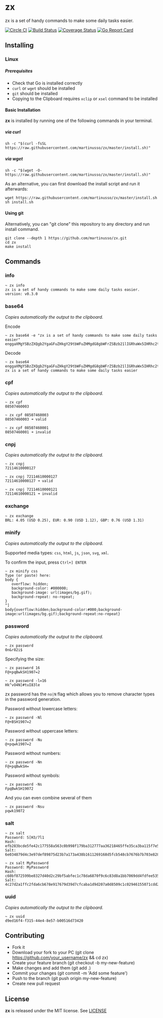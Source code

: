 # zx

zx is a set of handy commands to make some daily tasks easier.

[![Circle CI](https://circleci.com/gh/martinusso/zx/tree/master.svg?style=shield&circle-token=:circle-token)](https://circleci.com/gh/martinusso/zx/tree/master)
[![Build Status](https://travis-ci.org/martinusso/zx.svg?branch=master)](https://travis-ci.org/martinusso/zx)
[![Coverage Status](https://coveralls.io/repos/github/martinusso/zx/badge.svg?branch=master)](https://coveralls.io/github/martinusso/zx?branch=master)
[![Go Report Card](https://goreportcard.com/badge/github.com/martinusso/zx)](https://goreportcard.com/report/github.com/martinusso/zx)

## Installing

### Linux

##### Prerequisites

- Check that Go is installed correctly
- `curl` or `wget` should be installed
- `git` should be installed
- Copying to the Clipboard requires `xclip` or `xsel` command to be installed

#### Basic Installation

**zx** is installed by running one of the following commands in your terminal.

##### via curl

```
sh -c "$(curl -fsSL https://raw.githubusercontent.com/martinusso/zx/master/install.sh)"
```
##### via wget

```
sh -c "$(wget -O- https://raw.githubusercontent.com/martinusso/zx/master/install.sh)"
```

As an alternative, you can first download the install script and run it afterwards:

```
wget https://raw.githubusercontent.com/martinusso/zx/master/install.sh
sh install.sh
```

#### Using git

Alternatively, you can "git clone" this repository to any directory and run install command.

```
git clone --depth 1 https://github.com/martinusso/zx.git
cd zx
make install
```
## Commands

### info

```
~ zx info
zx is a set of handy commands to make some daily tasks easier.
version: v0.3.0
```

### base64

_Copies automatically the output to the clipboard._

Encode
```
~ zx base64 -e "zx is a set of handy commands to make some daily tasks easier"
enggaXMgYSBzZXQgb2YgaGFuZHkgY29tbWFuZHMgdG8gbWFrZSBzb21lIGRhaWx5IHRhc2tzIGVhc2llcg==
```

Decode
```
~ zx base64 enggaXMgYSBzZXQgb2YgaGFuZHkgY29tbWFuZHMgdG8gbWFrZSBzb21lIGRhaWx5IHRhc2tzIGVhc2llcg==
zx is a set of handy commands to make some daily tasks easier
```

### cpf

_Copies automatically the output to the clipboard._

```
~ zx cpf
08507460003
```

```
~ zx cpf 08507460003
08507460003 ➜ valid
```

```
~ zx cpf 08507460001
08507460001 ➜ invalid
```

### cnpj

_Copies automatically the output to the clipboard._

```
~ zx cnpj
72114610000127
```

```
~ zx cnpj 72114610000127
72114610000127 ➜ valid
```

```
~ zx cnpj 72114610000121
72114610000121 ➜ invalid
```

### exchange

```
~ zx exchange
BRL: 4.05 (USD 0.25), EUR: 0.90 (USD 1.12), GBP: 0.76 (USD 1.31)
```


### minify

_Copies automatically the output to the clipboard._

Supported media types: `css`, `html`, `js`, `json`, `svg`, `xml`.

To confirm the input, press `Ctrl+] ENTER`

```
~ zx minify css
Type (or paste) here:
body {
   overflow: hidden;
   background-color: #000000;
   background-image: url(images/bg.gif);
   background-repeat: no-repeat;
}
^]
body{overflow:hidden;background-color:#000;background-image:url(images/bg.gif);background-repeat:no-repeat}
```

### password

_Copies automatically the output to the clipboard._

```
~ zx password
0n&r82i$
```

Specifying the size:

```
~ zx password 16
F@+pqBwkSH1907=2

~ zx password -l=16
Hk^vO4N]#tuI83le
```

zx password has the `no|N` flag which allows you to remove character types in the password generation.

Password without lowercase letters:

```
~ zx password -Nl
F@+BSH1907=2
```

Password without uppercase letters:

```
~ zx password -Nu
@+pqwk1907=2
```

Password without numbers: 

```
~ zx password -Nn
F@+pqBwkSH=
```

Password without symbols:

```
~ zx password -Ns
FpqBwkSH19072
```

And you can even combine several of them

```
~ zx password -Nsu
pqwk19072
```

### salt

```
~ zx salt
Password: S[H3/7l1
Hash: efb283bcde5fe42c177558a563c0b998f179ba312777aa36218465ffe35ca3ba115f7e51cff736ca7a783b7d27be2ec072b80a2f6c817139ab2b32429a4fcd03
Salt: 6e034879d4c3e97def89875d23b7a173a438b1611269168d5fcb548cb7676b7b703e82887508bc1224732ef04373b45154760982bd90d7e40a4a5057dafd7c05
```

```
~ zx salt MyPassword       
Password: MyPassword
Hash: c60bf872599be8327d40d2c29bf5abfec1c78da6870f9c6c83d8a1bb7069dd4fdfee535b5a24d658a1ff085830385a9242ff7f5a51ad9e60542e4b661f582783
Salt: 4c27d2a1ffc2fda6cb678e917679d39d7cfcaba1d9d207a0d8509c1c02946155071cdd2515aec0fe266e05d84ce1b2d13dd85ad8db0764b55e8e4024e90f2771
```

### uuid

_Copies automatically the output to the clipboard._

```
~ zx uuid
d9ed16f4-f315-44e4-8e57-b00516d73420
```

## Contributing

- Fork it
- Download your fork to your PC (git clone https://github.com/your_username/zx && cd zx)
- Create your feature branch (git checkout -b my-new-feature)
- Make changes and add them (git add .)
- Commit your changes (git commit -m 'Add some feature')
- Push to the branch (git push origin my-new-feature)
- Create new pull request

## License

**zx** is released under the MIT license. See [LICENSE](https://github.com/martinusso/zx/blob/master/LICENSE)
